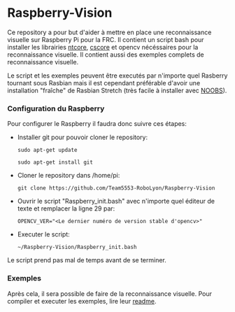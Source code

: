 # Raspberry-Vision
Ce repository a pour but d'aider à mettre en place une reconnaissance visuelle sur Raspberry Pi pour la FRC.
Il contient un script bash pour installer les librairies
[ntcore](https://wpilib.screenstepslive.com/s/currentCS/m/75361/l/843361-what-is-networktables),
[cscore](https://wpilib.screenstepslive.com/s/currentCS/m/vision/l/682778-read-and-process-video-cameraserver-class)
et opencv nécéssaires pour la reconnaissance visuelle. Il contient aussi des exemples complets de reconnaissance visuelle.

Le script et les exemples peuvent être executés par n'importe quel Rasberry tournant sous Rasbian mais il est cependant préférable d'avoir une installation "fraîche" de Rasbian Stretch (très facile à installer avec [NOOBS](https://www.raspberrypi.org/documentation/installation/noobs.md)).

### Configuration du Raspberry
Pour configurer le Raspberry il faudra donc suivre ces étapes:


- Installer git pour pouvoir cloner le repository:

    `sudo apt-get update`

    `sudo apt-get install git`


- Cloner le repository dans /home/pi:

    `git clone https://github.com/Team5553-RoboLyon/Raspberry-Vision`
    
    
- Ouvrir le script "Raspberry_init.bash" avec n'importe quel éditeur de texte et remplacer la ligne 29 par:

    `OPENCV_VER="<Le dernier numéro de version stable d'opencv>"`


- Executer le script:

    `~/Raspberry-Vision/Raspberry_init.bash`
    
Le script prend pas mal de temps avant de se terminer.

### Exemples
Après cela, il sera possible de faire de la reconnaissance visuelle. Pour compiler et executer les exemples, lire leur [readme](Vision_example/README.md).
